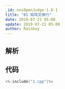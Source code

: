 ```yaml
---
_id: noiOpenJudge-1.8-1
title: "01 矩阵交换行"
date: 2019-07-22 05:00
update: 2019-07-22 05:00
author: Rainboy
---
```


## 解析

## 代码

```c
<%-include("1.cpp")%>
```

